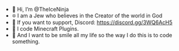 - 👋 Hi, I’m @TheIceNinja
- 🔯 I am a Jew who believes in the Creator of the world in God
- 📱 If you want to support, Discord: https://discord.gg/3WQ6AcH5
- 🤖 I code Minecraft Plugins.
- 🤣 And I want to be smile all my life so the way I do this is to code something.

<!---

--->
